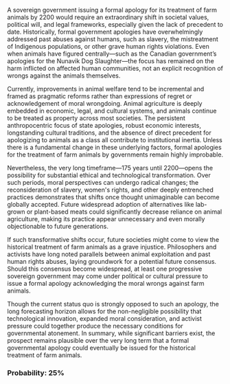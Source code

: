 A sovereign government issuing a formal apology for its treatment of farm animals by 2200 would require an extraordinary shift in societal values, political will, and legal frameworks, especially given the lack of precedent to date. Historically, formal government apologies have overwhelmingly addressed past abuses against humans, such as slavery, the mistreatment of Indigenous populations, or other grave human rights violations. Even when animals have figured centrally—such as the Canadian government’s apologies for the Nunavik Dog Slaughter—the focus has remained on the harm inflicted on affected human communities, not an explicit recognition of wrongs against the animals themselves.

Currently, improvements in animal welfare tend to be incremental and framed as pragmatic reforms rather than expressions of regret or acknowledgement of moral wrongdoing. Animal agriculture is deeply embedded in economic, legal, and cultural systems, and animals continue to be treated as property across most societies. The persistent anthropocentric focus of state apologies, robust economic interests, longstanding cultural traditions, and the absence of direct precedent for apologizing to animals as a class all contribute to institutional inertia. Unless there is a fundamental change in these underlying factors, formal apologies for the treatment of farm animals by governments remain highly improbable.

Nevertheless, the very long timeframe—175 years until 2200—opens the possibility for substantial ethical and technological transformation. Over such periods, moral perspectives can undergo radical changes; the reconsideration of slavery, women's rights, and other deeply entrenched practices demonstrates that shifts once thought unimaginable can become globally accepted. Future widespread adoption of alternatives like lab-grown or plant-based meats could significantly decrease reliance on animal agriculture, making its practice appear unnecessary and even morally objectionable to future generations.

If such transformative shifts occur, future societies might come to view the historical treatment of farm animals as a grave injustice. Philosophers and activists have long noted parallels between animal exploitation and past human rights abuses, laying groundwork for a potential future consensus. Should this consensus become widespread, at least one progressive sovereign government may come under political or cultural pressure to issue a formal apology acknowledging the moral wrongs against farm animals.

Though the current status quo is strongly opposed to such an apology, the long forecasting horizon allows for the non-negligible possibility that technological innovation, expanded moral consideration, and activist pressure could together produce the necessary conditions for governmental atonement. In summary, while significant barriers exist, the prospect remains plausible over the very long term that a formal governmental apology could eventually be issued for the historical treatment of farm animals.

### Probability: 25%